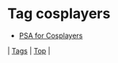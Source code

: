 <!--
title: Tag cosplayers
date: 2020-06-28T15:26:59.621Z
tags:
-->
# Tag cosplayers

 * [PSA for Cosplayers](87990130190.md)

| [Tags](tags.md) | [Top](index.md) |
